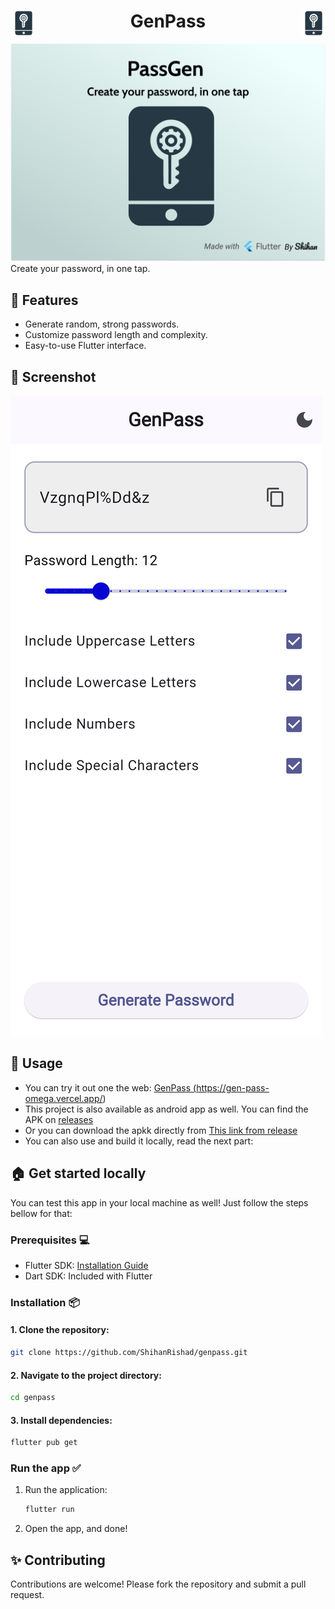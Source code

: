 <h1 align="center"><img src="assets/icons/fore.png" height="40px" align="left">GenPass<img src="assets/icons/fore.png" height="40px" align="right"></h1> 
<img src="./assets/images/mainpic.svg">
Create your password, in one tap.

<h2>🔧 Features</h2> 

- Generate random, strong passwords.
- Customize password length and complexity.
- Easy-to-use Flutter interface.

## 📱 Screenshot 
<img alt="screenshot" src="./assets/images/phoneSS.png">

## 🚀 Usage
- You can try it out one the web: <a href="https://gen-pass-omega.vercel.app/">GenPass (https://gen-pass-omega.vercel.app/)</a>
- This project is also available as android app as well. You can find the APK on <a href="https://github.com/ShihanRishad/GenPass/releases/">releases</a>
- Or you can download the apkk directly from <a href="https://github.com/ShihanRishad/GenPass/releases/download/passgen/app-release.apk">This link from release</a>
- You can also use and build it locally, read the next part:


## 🏠 Get started locally
You can test this app in your local machine as well! Just follow the steps bellow for that:
### Prerequisites 💻

- Flutter SDK: [Installation Guide](https://flutter.dev/docs/get-started/install)
- Dart SDK: Included with Flutter

### Installation 📦

#### 1. Clone the repository:
   ```bash
   git clone https://github.com/ShihanRishad/genpass.git
   ```
#### 2. Navigate to the project directory:
   ```bash
   cd genpass
   ```
#### 3. Install dependencies:
   ```bash
   flutter pub get
   ```

### Run the app ✅

1. Run the application:
   ```bash
   flutter run
   ```
2. Open the app, and done!

## ✨ Contributing

Contributions are welcome! Please fork the repository and submit a pull request.

